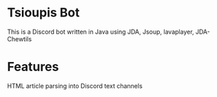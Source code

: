 # Tsioupis Bot
This is a Discord bot written in Java using JDA, Jsoup, lavaplayer, JDA-Chewtils

# Features
HTML article parsing into Discord text channels
